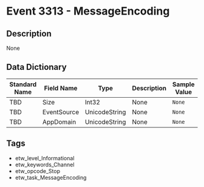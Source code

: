 # Event 3313 - MessageEncoding

## Description
None

## Data Dictionary
|Standard Name|Field Name|Type|Description|Sample Value|
|---|---|---|---|---|
|TBD|Size|Int32|None|`None`|
|TBD|EventSource|UnicodeString|None|`None`|
|TBD|AppDomain|UnicodeString|None|`None`|

## Tags
* etw_level_Informational
* etw_keywords_Channel
* etw_opcode_Stop
* etw_task_MessageEncoding